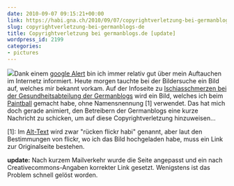 ```yaml
---
date: 2010-09-07 09:15:21+00:00
link: https://habi.gna.ch/2010/09/07/copyrightverletzung-bei-germanblogs-de/
slug: copyrightverletzung-bei-germanblogs-de
title: Copyrightverletzung bei germanblogs.de [update]
wordpress_id: 2199
categories:
- pictures
---
```


[![](https://habi.gna.ch/wp-content/uploads/2010/09/Ischiasschmerzen-â€“-Bandscheibenvorfall-oder-eingeklemmter-Nerv-gesundheits-blog-183x300.png)](https://habi.gna.ch/wp-content/uploads/2010/09/Ischiasschmerzen-â€“-Bandscheibenvorfall-oder-eingeklemmter-Nerv-gesundheits-blog.png)Dank einem [google Alert](https://google.com/alerts) bin ich immer relativ gut über mein Auftauchen im Internetz informiert. Heute morgen tauchte bei der Bildersuche ein Bild auf, welches mir bekannt vorkam.
Auf der Infoseite zu [Ischiasschmerzen bei der Gesundheitsabteilung der Germanblogs](http://gesundheit.germanblogs.de/archive/2009/07/27/ischiasschmerzen-%E2%80%93-bandscheibenvorfall-oder-eingeklemmter-nerv.htm) wird ein Bild, welches ich beim [Paintball](https://www.flickr.com/photos/habi/sets/72157601921282087/) gemacht habe, ohne Namensnennung [1] verwendet.
Das hat mich doch gerade animiert, den Betreibern der Germanblogs eine kurze Nachricht zu schicken, um auf diese Copyrightverletzung hinzuweisen...

[1]: Im [Alt-Text](https://en.wikipedia.org/wiki/Wikipedia:Alternative_text_for_images) wird zwar "rücken flickr habi" genannt, aber laut den Bestimmungen von flickr, wo ich das Bild hochgeladen habe, muss ein Link zur Originalseite bestehen.

**update:** Nach kurzem Mailverkehr wurde die Seite angepasst und ein nach Creativecommons-Angaben korrekter Link gesetzt. Wenigstens ist das Problem schnell gelöst worden.
